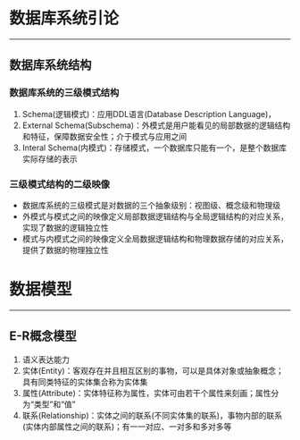 # 数据库系统引论
---
## 数据库系统结构
### 数据库系统的三级模式结构
1. Schema(逻辑模式)：应用DDL语言(Database Description Language)，
2. External Schema(Subschema)：外模式是用户能看见的局部数据的逻辑结构和特征，保障数据安全性；介于模式与应用之间
3. Interal Schema(内模式)：存储模式，一个数据库只能有一个，是整个数据库实际存储的表示

### 三级模式结构的二级映像
- 数据库系统的三级模式是对数据的三个抽象级别：视图级、概念级和物理级
- 外模式与模式之间的映像定义局部数据逻辑结构与全局逻辑结构的对应关系，实现了数据的逻辑独立性
- 模式与内模式之间的映像定义全局数据逻辑结构和物理数据存储的对应关系，提供了数据的物理独立性

# 数据模型
---
## E-R概念模型
1. 语义表达能力
2. 实体(Entity)：客观存在并且相互区别的事物，可以是具体对象或抽象概念；具有同类特征的实体集合称为实体集
3. 属性(Attribute)：实体特征称为属性，实体可由若干个属性来刻画；属性分为“类型”和“值”
4. 联系(Relationship)：实体之间的联系(不同实体集的联系)，事物内部的联系(实体内部属性之间的联系)；有一一对应、一对多和多对多等